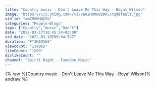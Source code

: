 ```yaml
---
title: "Country music - Don't Leave Me This Way - Royal Wilson"
image: "https:\/\/i.ytimg.com\/vi\/amZM0MH8U9k\/hqdefault.jpg"
vid_id: "amZM0MH8U9k"
categories: "People-Blogs"
tags: ["Country","music","Don't"]
date: "2022-03-17T10:45:24+03:00"
vid_date: "2022-03-10T09:04:52Z"
duration: "PT1H1M16S"
viewcount: "119962"
likeCount: "1269"
dislikeCount: ""
channel: "Spirit Night - TuneOne Music"
---
```

{% raw %}Country music - Don't Leave Me This Way - Royal Wilson{% endraw %}
